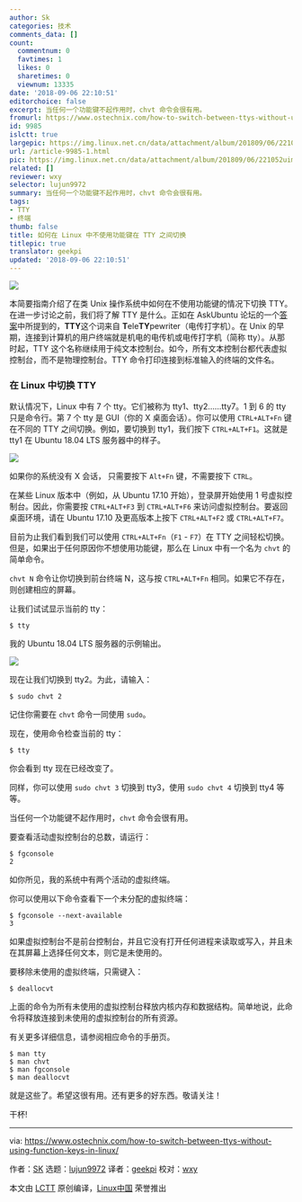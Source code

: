 ```yaml
---
author: Sk
categories: 技术
comments_data: []
count:
  commentnum: 0
  favtimes: 1
  likes: 0
  sharetimes: 0
  viewnum: 13335
date: '2018-09-06 22:10:51'
editorchoice: false
excerpt: 当任何一个功能键不起作用时，chvt 命令会很有用。
fromurl: https://www.ostechnix.com/how-to-switch-between-ttys-without-using-function-keys-in-linux/
id: 9985
islctt: true
largepic: https://img.linux.net.cn/data/attachment/album/201809/06/221052uimitj7mmytji0si.png
url: /article-9985-1.html
pic: https://img.linux.net.cn/data/attachment/album/201809/06/221052uimitj7mmytji0si.png.thumb.jpg
related: []
reviewer: wxy
selector: lujun9972
summary: 当任何一个功能键不起作用时，chvt 命令会很有用。
tags:
- TTY
- 终端
thumb: false
title: 如何在 Linux 中不使用功能键在 TTY 之间切换
titlepic: true
translator: geekpi
updated: '2018-09-06 22:10:51'
---
```


![](/data/attachment/album/201809/06/221052uimitj7mmytji0si.png)


本简要指南介绍了在类 Unix 操作系统中如何在不使用功能键的情况下切换 TTY。在进一步讨论之前，我们将了解 TTY 是什么。正如在 AskUbuntu 论坛的一个[答案](https://askubuntu.com/questions/481906/what-does-tty-stand-for)中所提到的，**TTY**这个词来自 **T**ele**TY**pewriter（电传打字机）。在 Unix 的早期，连接到计算机的用户终端就是机电的电传机或电传打字机（简称 tty）。从那时起，TTY 这个名称继续用于纯文本控制台。如今，所有文本控制台都代表虚拟控制台，而不是物理控制台。TTY 命令打印连接到标准输入的终端的文件名。


### 在 Linux 中切换 TTY


默认情况下，Linux 中有 7 个 tty。它们被称为 tty1、tty2……tty7。1 到 6 的 tty 只是命令行。第 7 个 tty 是 GUI（你的 X 桌面会话）。你可以使用 `CTRL+ALT+Fn` 键在不同的 TTY 之间切换。例如，要切换到 tty1，我们按下 `CTRL+ALT+F1`。这就是 tty1 在 Ubuntu 18.04 LTS 服务器中的样子。


![](/data/attachment/album/201809/06/221052a9q2x3vvaqs39aq2.png)


如果你的系统没有 X 会话， 只需要按下 `Alt+Fn` 键，不需要按下 `CTRL`。


在某些 Linux 版本中（例如，从 Ubuntu 17.10 开始），登录屏开始使用 1 号虚拟控制台。因此，你需要按 `CTRL+ALT+F3` 到 `CTRL+ALT+F6` 来访问虚拟控制台。要返回桌面环境，请在 Ubuntu 17.10 及更高版本上按下 `CTRL+ALT+F2` 或 `CTRL+ALT+F7`。


目前为止我们看到我们可以使用 `CTRL+ALT+Fn`（`F1` - `F7`）在 TTY 之间轻松切换。但是，如果出于任何原因你不想使用功能键，那么在 Linux 中有一个名为 `chvt` 的简单命令。


`chvt N` 命令让你切换到前台终端 N，这与按 `CTRL+ALT+Fn` 相同。如果它不存在，则创建相应的屏幕。


让我们试试显示当前的 tty：



```
$ tty
```

我的 Ubuntu 18.04 LTS 服务器的示例输出。


![](/data/attachment/album/201809/06/221052koo3mj7zeddei8a7.png)


现在让我们切换到 tty2。为此，请输入：



```
$ sudo chvt 2
```

记住你需要在 `chvt` 命令一同使用 `sudo`。


现在，使用命令检查当前的 tty：



```
$ tty
```

你会看到 tty 现在已经改变了。


同样，你可以使用 `sudo chvt 3` 切换到 tty3，使用 `sudo chvt 4` 切换到 tty4 等等。


当任何一个功能键不起作用时，`chvt` 命令会很有用。


要查看活动虚拟控制台的总数，请运行：



```
$ fgconsole
2
```

如你所见，我的系统中有两个活动的虚拟终端。


你可以使用以下命令查看下一个未分配的虚拟终端：



```
$ fgconsole --next-available
3
```

如果虚拟控制台不是前台控制台，并且它没有打开任何进程来读取或写入，并且未在其屏幕上选择任何文本，则它是未使用的。


要移除未使用的虚拟终端，只需键入：



```
$ deallocvt
```

上面的命令为所有未使用的虚拟控制台释放内核内存和数据结构。简单地说，此命令将释放连接到未使用的虚拟控制台的所有资源。


有关更多详细信息，请参阅相应命令的手册页。



```
$ man tty
$ man chvt
$ man fgconsole
$ man deallocvt
```

就是这些了。希望这很有用。还有更多的好东西。敬请关注！


干杯!




---


via: <https://www.ostechnix.com/how-to-switch-between-ttys-without-using-function-keys-in-linux/>


作者：[SK](https://www.ostechnix.com/author/sk/) 选题：[lujun9972](https://github.com/lujun9972) 译者：[geekpi](https://github.com/geekpi) 校对：[wxy](https://github.com/wxy)


本文由 [LCTT](https://github.com/LCTT/TranslateProject) 原创编译，[Linux中国](https://linux.cn/) 荣誉推出